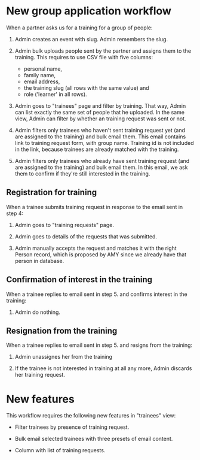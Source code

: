 # New group application workflow

When a partner asks us for a training for a group of people: 

1. Admin creates an event with slug. Admin remembers the slug.

1. Admin bulk uploads people sent by the partner and assigns them to the training. This requires to use CSV file with five columns:

    - personal name,
    - family name,
    - email address,
    - the training slug (all rows with the same value) and
    - role ('learner' in all rows).

1. Admin goes to "trainees" page and filter by training. That way, Admin can list exactly the same set of people that he uploaded. In the same view, Admin can filter by whether an training request was sent or not.

1. Admin filters only trainees who haven't sent training request yet (and are assigned to the training) and bulk email them. This email contains link to training request form, with group name. Training id is not included in the link, because trainees are already matched with the training.

1. Admin filters only trainees who already have sent training request (and are assigned to the training) and bulk email them. In this email, we ask them to confirm if they're still interested in the training.

## Registration for training

When a trainee submits training request in response to the email sent in step 4:

1. Admin goes to "training requests" page.

1. Admin goes to details of the requests that was submitted. 

1. Admin manually accepts the request and matches it with the right Person record, which is proposed by AMY since we already have that person in database.

## Confirmation of interest in the training

When a trainee replies to email sent in step 5. and confirms interest in the training: 

1. Admin do nothing.

## Resignation from the training

When a trainee replies to email sent in step 5. and resigns from the training: 

1. Admin unassignes her from the training
 
1. If the trainee is not interested in training at all any more, Admin discards her training request.

# New features

This workflow requires the following new features in "trainees" view:

- Filter trainees by presence of training request.

- Bulk email selected trainees with three presets of email content.

- Column with list of training requests.